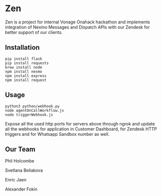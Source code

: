 # Zen
Zen is a project for internal Vonage Onahack hackathon and implements integration of Nexmo Messages and Dispatch APIs with our Zendesk for better support of our clients.

## Installation
```
pip install flask
pip install requests
brew install node
npm install nexmo
npm install express
npm install request
```

## Usage
```
python3 python/webhook.py
node agentOnCallWorkflow.js
node triggerWebhook.js
```
Expose all the used http ports for servers above through ngrok and update all the webhooks for application in Customer Dashboard, for Zendesk HTTP triggers and for Whatsapp Sandbox number as well.

## Our Team
Phil Holcombe

Svetlana Beliakova

Enric Jaen

Alexander Fokin
